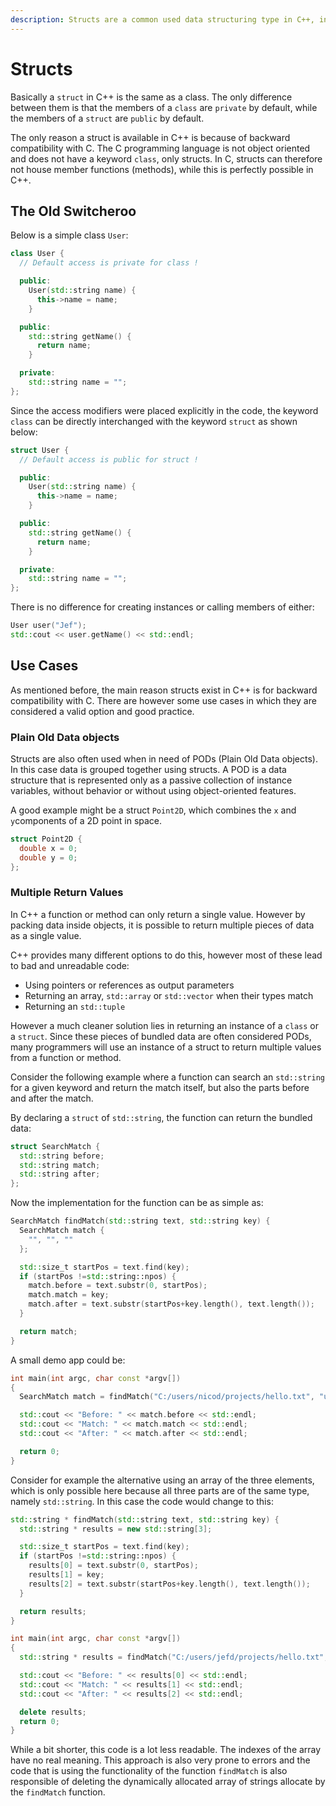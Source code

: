 ```yaml
---
description: Structs are a common used data structuring type in C++, inherited from C.
---
```


# Structs

Basically a `struct` in C++ is the same as a class. The only difference between them is that the members of a `class` are `private` by default, while the members of a `struct` are `public` by default.

The only reason a struct is available in C++ is because of backward compatibility with C. The C programming language is not object oriented and does not have a keyword `class`, only structs. In C, structs can therefore not house member functions (methods), while this is perfectly possible in C++.

## The Old Switcheroo

Below is a simple class `User`:

```cpp
class User {
  // Default access is private for class !

  public:
    User(std::string name) {
      this->name = name;
    }

  public:
    std::string getName() {
      return name;
    }

  private:
    std::string name = "";
};
```

Since the access modifiers were placed explicitly in the code, the keyword `class` can be directly interchanged with the keyword `struct` as shown below:

```cpp
struct User {
  // Default access is public for struct !

  public:
    User(std::string name) {
      this->name = name;
    }

  public:
    std::string getName() {
      return name;
    }

  private:
    std::string name = "";
};
```

There is no difference for creating instances or calling members of either:

```cpp
User user("Jef");
std::cout << user.getName() << std::endl;
```

## Use Cases

As mentioned before, the main reason structs exist in C++ is for backward compatibility with C. There are however some use cases in which they are considered a valid option and good practice.

### Plain Old Data objects

Structs are also often used when in need of PODs (Plain Old Data objects). In this case data is grouped together using structs. A POD is a data structure that is represented only as a passive collection of instance variables, without behavior or without using object-oriented features.

A good example might be a struct `Point2D`, which combines the `x` and `y`components of a 2D point in space.

```cpp
struct Point2D {
  double x = 0;
  double y = 0;
};
```

### Multiple Return Values

In C++ a function or method can only return a single value. However by packing data inside objects, it is possible to return multiple pieces of data as a single value.

C++ provides many different options to do this, however most of these lead to bad and unreadable code:

* Using pointers or references as output parameters
* Returning an array, `std::array` or `std::vector` when their types match
* Returning an `std::tuple`

However a much cleaner solution lies in returning an instance of a `class` or a `struct`. Since these pieces of bundled data are often considered PODs, many programmers will use an instance of a struct to return multiple values from a function or method.

Consider the following example where a function can search an `std::string` for a given keyword and return the match itself, but also the parts before and after the match.

By declaring a `struct` of `std::string`, the function can return the bundled data:

```cpp
struct SearchMatch {
  std::string before;
  std::string match;
  std::string after;
};
```

Now the implementation for the function can be as simple as:

```cpp
SearchMatch findMatch(std::string text, std::string key) {
  SearchMatch match {
    "", "", ""
  };

  std::size_t startPos = text.find(key);
  if (startPos !=std::string::npos) {
    match.before = text.substr(0, startPos);
    match.match = key;
    match.after = text.substr(startPos+key.length(), text.length());
  }

  return match;
}
```

A small demo app could be:

```cpp
int main(int argc, char const *argv[])
{
  SearchMatch match = findMatch("C:/users/nicod/projects/hello.txt", "users");

  std::cout << "Before: " << match.before << std::endl;
  std::cout << "Match: " << match.match << std::endl;
  std::cout << "After: " << match.after << std::endl;

  return 0;
}
```

Consider for example the alternative using an array of the three elements, which is only possible here because all three parts are of the same type, namely `std::string`. In this case the code would change to this:

```cpp
std::string * findMatch(std::string text, std::string key) {
  std::string * results = new std::string[3];

  std::size_t startPos = text.find(key);
  if (startPos !=std::string::npos) {
    results[0] = text.substr(0, startPos);
    results[1] = key;
    results[2] = text.substr(startPos+key.length(), text.length());
  }

  return results;
}

int main(int argc, char const *argv[])
{
  std::string * results = findMatch("C:/users/jefd/projects/hello.txt", "users");

  std::cout << "Before: " << results[0] << std::endl;
  std::cout << "Match: " << results[1] << std::endl;
  std::cout << "After: " << results[2] << std::endl;

  delete results;
  return 0;
}
```

While a bit shorter, this code is a lot less readable. The indexes of the array have no real meaning. This approach is also very prone to errors and the code that is using the functionality of the function `findMatch` is also responsible of deleting the dynamically allocated array of strings allocate by the `findMatch` function.
